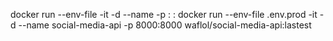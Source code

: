 docker run --env-file <path-env> -it -d --name <containername> -p <port>:<port> <image>:<tag>
docker run --env-file .env.prod -it -d --name social-media-api -p 8000:8000 waflol/social-media-api:lastest